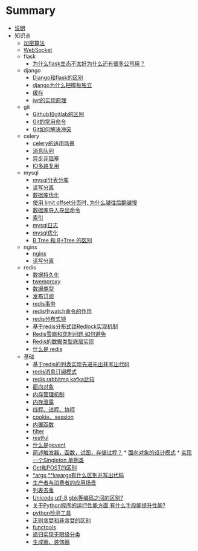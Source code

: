 # Summary

* [说明](README.md)
* 知识点
    * [加密算法](day01/1.md)
    * [WebSocket](day01/54.md)
    * flask
        * [为什么flask生态不太好为什么还有很多公司用？](day01/31.md)
    * django
        * [Django和flask的区别](day01/30.md)
        * [django为什么把模板独立](day01/2.md)
        * [缓存](day01/9.md)
        * [jwt的实现原理](day01/35.md)
    * git
         * [Github和gitlab的区别](day01/3.md)
         * [Git的常用命令](day01/Git的常用命令.md)
         * [Git如何解决冲突](day01/Git如何解决冲突.md)  
    * celery
        * [celery的适用场景](day01/4.md)
        * [消息队列](day01/5.md)
        * [异步非阻塞](day01/7.md)
        * [IO多路复用](day01/23.md)
    * mysql
        * [mysql分表分库](day01/6.md)
        * [读写分离](day01/8.md)
        * [数据库优化](day01/26.md)
        * [使用 limit offset分页时, 为什么越往后翻越慢](day01/24.md)
        * [数据库导入导出命令](day01/32.md)
        * [索引](day01/44.md)
        * [mysql日志](day01/45.md)
        * [mysql优化](day01/47.md)
        * [B Tree 和 B+Tree 的区别](day01/40.md)
    * nginx
        * [nginx](day01/10.md)
        * [读写分离](day01/8.md)
    * redis
         * [数据持久化](day01/11.md) 
         * [twemproxy](day01/12.md) 
         * [数据类型](day01/13.md)
         * [发布订阅](day01/20.md)
         * [redis事务](day01/redis事物.md)
         * [redis中watch命令的作用](day01/redis中watch命令的作用.md)
         * [redis分布式锁](day01/redis分布式锁.md)
         * [基于redis分布式锁Redlock实现机制](day01/基于redis分布式锁Redlock实现机制.md)
         * [Redis雪崩和穿刺问题 如何避免](day01/Redis雪崩和穿刺问题如何避免.md)
         * [Redis的数据类型底层实现](day01/111.md)
         * [什么是 redis](day01/222.md)
    * 基础
         * [基于redis的列表实现先进先出并写出代码](day01/67.md)
         * [redis消息订阅模式](day01/69.md)
         * [redis rabbitmq kafka比较](day01/46.md)
         * [面向对象](day01/14.md)
         * [内存管理机制](day01/15.md)
         * [内存泄露](day01/16.md)
         * [线程、进程、协程](day01/17.md)
         * [cookie、session](day01/18.md)
         * [内置函数](day01/19.md)
         * [filter](day01/21.md)
         * [restful](day01/22.md)
         * [什么是gevent](day01/33.md)
         * [简述触发器，函数，试图，存储过程？](day01/34.md)
         * [面向对象的设计模式](day01/37.md)
         * [实现一个Singleton 单例类](day01/38.md)
         * [Get和POST的区别](day01/36.md)
         * [*args,**kwargs有什么区别并写出代码](day01/68.md)
         * [生产者与消费者的应用场景](day01/39.md)
         * [列表去重](day01/40.md)
         * [Unicode,utf-8,gbk等编码之间的区别?](day01/41.md)
         * [关于Python程序的运行性能方面,有什么手段能提升性能?](day01/42.md)
         * [python检测工具](day01/55.md)
        * [正则贪婪和非贪婪的区别](day01/70.md)
        * [functools](day01/71.md)
        * [递归实现无限级分类](day01/72.md)
         * [生成器、装饰器](day01/73.md)
